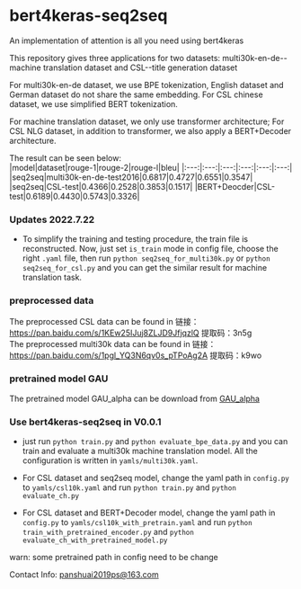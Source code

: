 # bert4keras-seq2seq
An implementation of attention is all you need using bert4keras

This repository gives three applications for two datasets: multi30k-en-de--machine translation dataset and CSL--title generation dataset

For multi30k-en-de dataset, we use BPE tokenization, English dataset and German dataset do not share the same embedding. For CSL chinese dataset, we use simplified BERT tokenization.

For machine translation dataset, we only use transformer architecture; For CSL NLG dataset, in addition to transformer, we also apply a BERT+Decoder architecture.

The result can be seen below:</br>
|model|dataset|rouge-1|rouge-2|rouge-l|bleu|
|:---:|:---:|:---:|:---:|:---:|:---:|
|seq2seq|multi30k-en-de-test2016|0.6817|0.4727|0.6551|0.3547|
|seq2seq|CSL-test|0.4366|0.2528|0.3853|0.1517|
|BERT+Deocder|CSL-test|0.6189|0.4430|0.5743|0.3326|

### Updates 2022.7.22
- To simplify the training and testing procedure, the train file is reconstructed. Now, just set `is_train` mode in config file, choose the right `.yaml` file, then run `python seq2seq_for_multi30k.py` or `python seq2seq_for_csl.py` and you can get the similar result for machine translation task.
### preprocessed data
The preprocessed CSL data can be found in 链接：https://pan.baidu.com/s/1KEw25IJuj8ZLJD9JfjqzlQ 
提取码：3n5g</br>
The preprocessed multi30k data can be found in 链接：https://pan.baidu.com/s/1pgl_YQ3N6qv0s_pTPoAg2A 
提取码：k9wo

### pretrained model GAU
The pretrained model GAU_alpha can be download from [GAU_alpha](https://github.com/ZhuiyiTechnology/GAU-alpha)

### Use bert4keras-seq2seq in V0.0.1
- just run `python train.py` and `python evaluate_bpe_data.py` and you can train and evaluate a multi30k machine translation model. All the configuration is written in `yamls/multi30k.yaml`.

- For CSL dataset and seq2seq model, change the yaml path in `config.py` to `yamls/csl10k.yaml` and run `python train.py` and `python evaluate_ch.py`

- For CSL dataset and BERT+Decoder model, change the yaml path in `config.py` to `yamls/csl10k_with_pretrain.yaml` and run `python train_with_pretrained_encoder.py` and `python evaluate_ch_with_pretrained_model.py`

warn: some pretrained path in config need to be change

Contact Info: panshuai2019ps@163.com